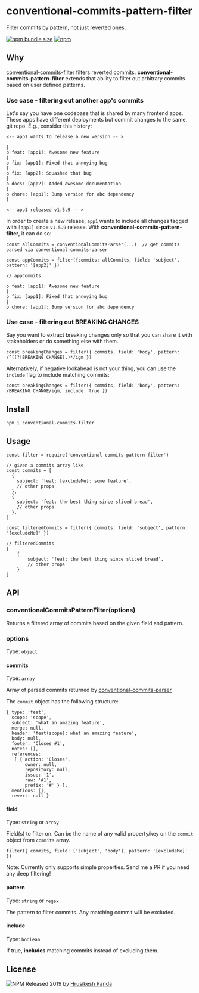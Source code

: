 # conventional-commits-pattern-filter

Filter commits by pattern, not just reverted ones.

[![npm bundle size][bsbadgeimgurl]][bsurl] [![npm][npmbadgeimgurl]][npmurl]

[bsurl]: https://bundlephobia.com/result?p=conventional-commits-pattern-filter
[bsbadgeimgurl]: https://img.shields.io/bundlephobia/minzip/conventional-commits-pattern-filter.svg
[npmurl]: https://www.npmjs.com/package/conventional-commits-pattern-filter
[npmbadgeimgurl]: https://img.shields.io/npm/v/conventional-commits-pattern-filter.svg

## Why

[conventional-commits-filter](https://www.npmjs.com/package/conventional-commits-filter) filters reverted commits. **conventional-commits-pattern-filter** extends that ability to filter out arbitrary commits based on user defined patterns.

### Use case - filtering out another app's commits

Let's say you have one codebase that is shared by many frontend apps. These apps have different deployments but commit changes to the same, git repo. E.g., consider this history:

```
<-- app1 wants to release a new version -- >

|
o feat: [app1]: Awesome new feature
|
o fix: [app1]: Fixed that annoying bug
|
o fix: [app2]: Squashed that bug
|
o docs: [app2]: Added awesome documentation
|
o chore: [app1]: Bump version for abc dependency
|

<-- app1 released v1.5.9 -- >
```

In order to create a new release, `app1` wants to include all changes tagged with `[app1]` since `v1.5.9` release. With **conventional-commits-pattern-filter**, it can do so:

```
const allCommits = conventionalCommitsParser(...)  // get commits parsed via conventional-commits-parser

const appCommits = filter({commits: allCommits, field: 'subject', pattern: '[app2]' })

// appCommits

o feat: [app1]: Awesome new feature
|
o fix: [app1]: Fixed that annoying bug
|
o chore: [app1]: Bump version for abc dependency
```

### Use case - filtering out BREAKING CHANGES

Say you want to extract breaking changes only so that you can share it with stakeholders or do something else with them.

```
const breakingChanges = filter({ commits, field: 'body', pattern: /^((?!BREAKING CHANGE).)*/igm })
```

Alternatively, if negative lookahead is not your thing, you can use the `include` flag to include matching commits:

```
const breakingChanges = filter({ commits, field: 'body', pattern: /BREAKING CHANGE/igm, include: true })
```

## Install

```
npm i conventional-commits-filter
```

## Usage

```
const filter = require('conventional-commits-pattern-filter')

// given a commits array like
const commits = [
  {
    subject: 'feat: [excludeMe]: some feature',
    // other props
  },
  {
    subject: 'feat: thw best thing since sliced bread',
    // other props
  },
]

const filteredCommits = filter({ commits, field: 'subject', pattern: '[excludeMe]' })

// filteredCommits
[
    {
        subject: 'feat: thw best thing since sliced bread',
        // other props
    }
]
```

## API

### conventionalCommitsPatternFilter(options)

Returns a filtered array of commits based on the given field and pattern.

### options

Type: `object`

#### commits

Type: `array`

Array of parsed commits returned by [conventional-commits-parser](https://www.npmjs.com/package/conventional-commits-parser)

The `commit` object has the following structure:

```
{ type: 'feat',
  scope: 'scope',
  subject: 'what an amazing feature',
  merge: null,
  header: 'feat(scope): what an amazing feature',
  body: null,
  footer: 'Closes #1',
  notes: [],
  references:
   [ { action: 'Closes',
       owner: null,
       repository: null,
       issue: '1',
       raw: '#1',
       prefix: '#' } ],
  mentions: [],
  revert: null }
```

#### field

Type: `string` or `array`

Field(s) to filter on. Can be the name of any valid property/key on the `commit` object from `commits` array.

```
filter({ commits, field: ['subject', 'body'], pattern: '[excludeMe]' })
```

Note: Currently only supports simple properties. Send me a PR if you need any deep filtering!

#### pattern

Type: `string` or `regex`

The pattern to filter commits. Any matching commit will be excluded.

#### include

Type: `boolean`

If true, **includes** matching commits instead of excluding them.

## License

![NPM](https://img.shields.io/npm/l/conventional-commits-pattern-filter.svg)
Released 2019 by [Hrusikesh Panda](https://github.com/mrchief)
